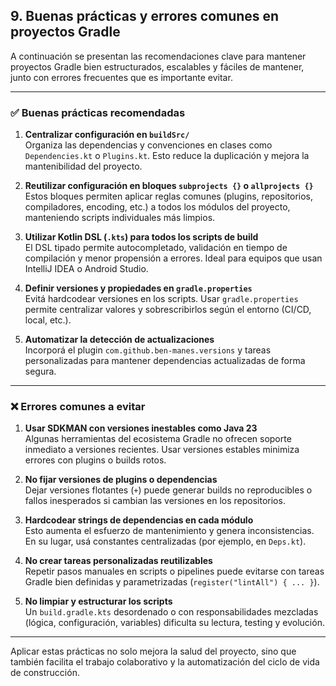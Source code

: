 ## 9. Buenas prácticas y errores comunes en proyectos Gradle

A continuación se presentan las recomendaciones clave para mantener proyectos Gradle bien estructurados, escalables y fáciles de mantener, junto con errores frecuentes que es importante evitar.

---

### ✅ Buenas prácticas recomendadas

1. **Centralizar configuración en `buildSrc/`**  
   Organiza las dependencias y convenciones en clases como `Dependencies.kt` o `Plugins.kt`. Esto reduce la duplicación y mejora la mantenibilidad del proyecto.

2. **Reutilizar configuración en bloques `subprojects {}` o `allprojects {}`**  
   Estos bloques permiten aplicar reglas comunes (plugins, repositorios, compiladores, encoding, etc.) a todos los módulos del proyecto, manteniendo scripts individuales más limpios.

3. **Utilizar Kotlin DSL (`.kts`) para todos los scripts de build**  
   El DSL tipado permite autocompletado, validación en tiempo de compilación y menor propensión a errores. Ideal para equipos que usan IntelliJ IDEA o Android Studio.

4. **Definir versiones y propiedades en `gradle.properties`**  
   Evitá hardcodear versiones en los scripts. Usar `gradle.properties` permite centralizar valores y sobrescribirlos según el entorno (CI/CD, local, etc.).

5. **Automatizar la detección de actualizaciones**  
   Incorporá el plugin `com.github.ben-manes.versions` y tareas personalizadas para mantener dependencias actualizadas de forma segura.

---

### ❌ Errores comunes a evitar

1. **Usar SDKMAN con versiones inestables como Java 23**  
   Algunas herramientas del ecosistema Gradle no ofrecen soporte inmediato a versiones recientes. Usar versiones estables minimiza errores con plugins o builds rotos.

2. **No fijar versiones de plugins o dependencias**  
   Dejar versiones flotantes (`+`) puede generar builds no reproducibles o fallos inesperados si cambian las versiones en los repositorios.

3. **Hardcodear strings de dependencias en cada módulo**  
   Esto aumenta el esfuerzo de mantenimiento y genera inconsistencias. En su lugar, usá constantes centralizadas (por ejemplo, en `Deps.kt`).

4. **No crear tareas personalizadas reutilizables**  
   Repetir pasos manuales en scripts o pipelines puede evitarse con tareas Gradle bien definidas y parametrizadas (`register("lintAll") { ... }`).

5. **No limpiar y estructurar los scripts**  
   Un `build.gradle.kts` desordenado o con responsabilidades mezcladas (lógica, configuración, variables) dificulta su lectura, testing y evolución.

---

Aplicar estas prácticas no solo mejora la salud del proyecto, sino que también facilita el trabajo colaborativo y la automatización del ciclo de vida de construcción.